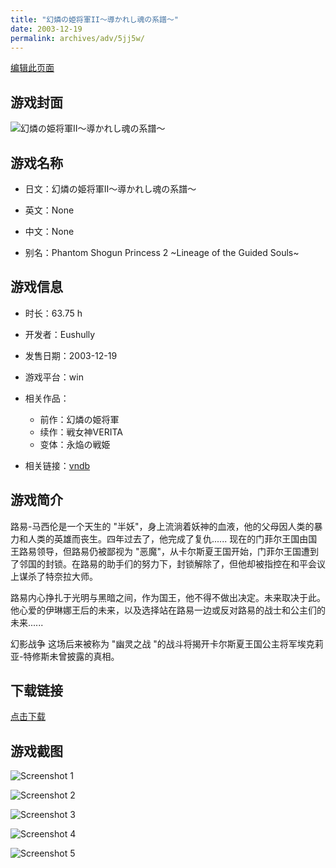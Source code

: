 ```yaml
---
title: "幻燐の姫将軍II～導かれし魂の系譜～"
date: 2003-12-19
permalink: archives/adv/5jj5w/
---
```

[编辑此页面](https://github.com/ACG-3/ADV3-source/blob/main/source/_posts/%E5%B9%BB%E7%87%90%E3%81%AE%E5%A7%AB%E5%B0%86%E8%BB%8DII%EF%BD%9E%E5%B0%8E%E3%81%8B%E3%82%8C%E3%81%97%E9%AD%82%E3%81%AE%E7%B3%BB%E8%AD%9C%EF%BD%9E.md)

## 游戏封面

![幻燐の姫将軍II～導かれし魂の系譜～](https://pan.timero.xyz/d/onedrive/img_lib_001/%E5%B9%BB%E7%87%90%E3%81%AE%E5%A7%AB%E5%B0%86%E8%BB%8DII%EF%BD%9E%E5%B0%8E%E3%81%8B%E3%82%8C%E3%81%97%E9%AD%82%E3%81%AE%E7%B3%BB%E8%AD%9C%EF%BD%9E_cover.avif)


## 游戏名称

- 日文：幻燐の姫将軍II～導かれし魂の系譜～
- 英文：None
- 中文：None

- 别名：Phantom Shogun Princess 2 ~Lineage of the Guided Souls~


## 游戏信息

- 时长：63.75 h
- 开发者：Eushully
- 发售日期：2003-12-19
- 游戏平台：win
- 相关作品：
   - 前作：幻燐の姫将軍
   - 续作：戦女神VERITA
   - 变体：永焔の戦姫

- 相关链接：[vndb](https://vndb.org/v507)


## 游戏简介

路易-马西伦是一个天生的 "半妖"，身上流淌着妖神的血液，他的父母因人类的暴力和人类的英雄而丧生。四年过去了，他完成了复仇......
现在的门菲尔王国由国王路易领导，但路易仍被鄙视为 "恶魔"，从卡尔斯夏王国开始，门菲尔王国遭到了邻国的封锁。在路易的助手们的努力下，封锁解除了，但他却被指控在和平会议上谋杀了特奈拉大师。

路易内心挣扎于光明与黑暗之间，作为国王，他不得不做出决定。未来取决于此。他心爱的伊琳娜王后的未来，以及选择站在路易一边或反对路易的战士和公主们的未来......

幻影战争
这场后来被称为 "幽灵之战 "的战斗将揭开卡尔斯夏王国公主将军埃克莉亚-特修斯未曾披露的真相。


## 下载链接

[点击下载](https://pan.timero.xyz/onedrive/adv_lib_001/%E5%B9%BB%E7%87%90%E3%81%AE%E5%A7%AB%E5%B0%86%E8%BB%8DII%EF%BD%9E%E5%B0%8E%E3%81%8B%E3%82%8C%E3%81%97%E9%AD%82%E3%81%AE%E7%B3%BB%E8%AD%9C%EF%BD%9E)


## 游戏截图


![Screenshot 1](https://pan.timero.xyz/d/onedrive/img_lib_001/%E5%B9%BB%E7%87%90%E3%81%AE%E5%A7%AB%E5%B0%86%E8%BB%8DII%EF%BD%9E%E5%B0%8E%E3%81%8B%E3%82%8C%E3%81%97%E9%AD%82%E3%81%AE%E7%B3%BB%E8%AD%9C%EF%BD%9E_Screenshot_1.avif)

![Screenshot 2](https://pan.timero.xyz/d/onedrive/img_lib_001/%E5%B9%BB%E7%87%90%E3%81%AE%E5%A7%AB%E5%B0%86%E8%BB%8DII%EF%BD%9E%E5%B0%8E%E3%81%8B%E3%82%8C%E3%81%97%E9%AD%82%E3%81%AE%E7%B3%BB%E8%AD%9C%EF%BD%9E_Screenshot_2.avif)

![Screenshot 3](https://pan.timero.xyz/d/onedrive/img_lib_001/%E5%B9%BB%E7%87%90%E3%81%AE%E5%A7%AB%E5%B0%86%E8%BB%8DII%EF%BD%9E%E5%B0%8E%E3%81%8B%E3%82%8C%E3%81%97%E9%AD%82%E3%81%AE%E7%B3%BB%E8%AD%9C%EF%BD%9E_Screenshot_3.avif)

![Screenshot 4](https://pan.timero.xyz/d/onedrive/img_lib_001/%E5%B9%BB%E7%87%90%E3%81%AE%E5%A7%AB%E5%B0%86%E8%BB%8DII%EF%BD%9E%E5%B0%8E%E3%81%8B%E3%82%8C%E3%81%97%E9%AD%82%E3%81%AE%E7%B3%BB%E8%AD%9C%EF%BD%9E_Screenshot_4.avif)

![Screenshot 5](https://pan.timero.xyz/d/onedrive/img_lib_001/%E5%B9%BB%E7%87%90%E3%81%AE%E5%A7%AB%E5%B0%86%E8%BB%8DII%EF%BD%9E%E5%B0%8E%E3%81%8B%E3%82%8C%E3%81%97%E9%AD%82%E3%81%AE%E7%B3%BB%E8%AD%9C%EF%BD%9E_Screenshot_5.avif)

